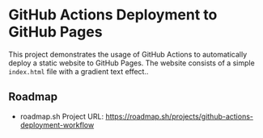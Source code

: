 # GitHub Actions Deployment to GitHub Pages

This project demonstrates the usage of GitHub Actions to automatically deploy a static website to GitHub Pages. The website consists of a simple `index.html` file with a gradient text effect..

## Roadmap 
- roadmap.sh Project URL: https://roadmap.sh/projects/github-actions-deployment-workflow
